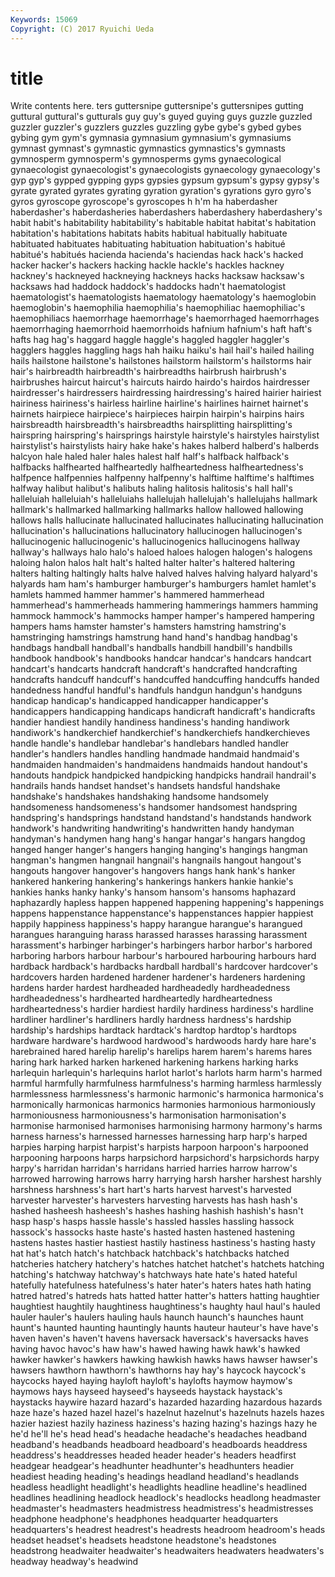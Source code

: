 ```yaml
---
Keywords: 15069 
Copyright: (C) 2017 Ryuichi Ueda
---
```


# title

Write contents here.
ters guttersnipe guttersnipe's guttersnipes gutting guttural guttural's gutturals guy
guy's guyed guying guys guzzle guzzled guzzler guzzler's guzzlers guzzles
guzzling gybe gybe's gybed gybes gybing gym gym's gymnasia gymnasium
gymnasium's gymnasiums gymnast gymnast's gymnastic gymnastics gymnastics's gymnasts gymnosperm gymnosperm's
gymnosperms gyms gynaecological gynaecologist gynaecologist's gynaecologists gynaecology gynaecology's gyp gyp's
gypped gypping gyps gypsies gypsum gypsum's gypsy gypsy's gyrate gyrated
gyrates gyrating gyration gyration's gyrations gyro gyro's gyros gyroscope gyroscope's
gyroscopes h h'm ha haberdasher haberdasher's haberdasheries haberdashers haberdashery haberdashery's
habit habit's habitability habitability's habitable habitat habitat's habitation habitation's habitations
habitats habits habitual habitually habituate habituated habituates habituating habituation habituation's
habitué habitué's habitués hacienda hacienda's haciendas hack hack's hacked hacker
hacker's hackers hacking hackle hackle's hackles hackney hackney's hackneyed hackneying
hackneys hacks hacksaw hacksaw's hacksaws had haddock haddock's haddocks hadn't
haematologist haematologist's haematologists haematology haematology's haemoglobin haemoglobin's haemophilia haemophilia's haemophiliac
haemophiliac's haemophiliacs haemorrhage haemorrhage's haemorrhaged haemorrhages haemorrhaging haemorrhoid haemorrhoids hafnium
hafnium's haft haft's hafts hag hag's haggard haggle haggle's haggled
haggler haggler's hagglers haggles haggling hags hah haiku haiku's hail
hail's hailed hailing hails hailstone hailstone's hailstones hailstorm hailstorm's hailstorms
hair hair's hairbreadth hairbreadth's hairbreadths hairbrush hairbrush's hairbrushes haircut haircut's
haircuts hairdo hairdo's hairdos hairdresser hairdresser's hairdressers hairdressing hairdressing's haired
hairier hairiest hairiness hairiness's hairless hairline hairline's hairlines hairnet hairnet's
hairnets hairpiece hairpiece's hairpieces hairpin hairpin's hairpins hairs hairsbreadth hairsbreadth's
hairsbreadths hairsplitting hairsplitting's hairspring hairspring's hairsprings hairstyle hairstyle's hairstyles hairstylist
hairstylist's hairstylists hairy hake hake's hakes halberd halberd's halberds halcyon
hale haled haler hales halest half half's halfback halfback's halfbacks
halfhearted halfheartedly halfheartedness halfheartedness's halfpence halfpennies halfpenny halfpenny's halftime halftime's
halftimes halfway halibut halibut's halibuts haling halitosis halitosis's hall hall's
halleluiah halleluiah's halleluiahs hallelujah hallelujah's hallelujahs hallmark hallmark's hallmarked hallmarking
hallmarks hallow hallowed hallowing hallows halls hallucinate hallucinated hallucinates hallucinating
hallucination hallucination's hallucinations hallucinatory hallucinogen hallucinogen's hallucinogenic hallucinogenic's hallucinogenics hallucinogens
hallway hallway's hallways halo halo's haloed haloes halogen halogen's halogens
haloing halon halos halt halt's halted halter halter's haltered haltering
halters halting haltingly halts halve halved halves halving halyard halyard's
halyards ham ham's hamburger hamburger's hamburgers hamlet hamlet's hamlets hammed
hammer hammer's hammered hammerhead hammerhead's hammerheads hammering hammerings hammers hamming
hammock hammock's hammocks hamper hamper's hampered hampering hampers hams hamster
hamster's hamsters hamstring hamstring's hamstringing hamstrings hamstrung hand hand's handbag
handbag's handbags handball handball's handballs handbill handbill's handbills handbook handbook's
handbooks handcar handcar's handcars handcart handcart's handcarts handcraft handcraft's handcrafted
handcrafting handcrafts handcuff handcuff's handcuffed handcuffing handcuffs handed handedness handful
handful's handfuls handgun handgun's handguns handicap handicap's handicapped handicapper handicapper's
handicappers handicapping handicaps handicraft handicraft's handicrafts handier handiest handily handiness
handiness's handing handiwork handiwork's handkerchief handkerchief's handkerchiefs handkerchieves handle handle's
handlebar handlebar's handlebars handled handler handler's handlers handles handling handmade
handmaid handmaid's handmaiden handmaiden's handmaidens handmaids handout handout's handouts handpick
handpicked handpicking handpicks handrail handrail's handrails hands handset handset's handsets
handsful handshake handshake's handshakes handshaking handsome handsomely handsomeness handsomeness's handsomer
handsomest handspring handspring's handsprings handstand handstand's handstands handwork handwork's handwriting
handwriting's handwritten handy handyman handyman's handymen hang hang's hangar hangar's
hangars hangdog hanged hanger hanger's hangers hanging hanging's hangings hangman
hangman's hangmen hangnail hangnail's hangnails hangout hangout's hangouts hangover hangover's
hangovers hangs hank hank's hanker hankered hankering hankering's hankerings hankers
hankie hankie's hankies hanks hanky hanky's hansom hansom's hansoms haphazard
haphazardly hapless happen happened happening happening's happenings happens happenstance happenstance's
happenstances happier happiest happily happiness happiness's happy harangue harangue's harangued
harangues haranguing harass harassed harasses harassing harassment harassment's harbinger harbinger's
harbingers harbor harbor's harbored harboring harbors harbour harbour's harboured harbouring
harbours hard hardback hardback's hardbacks hardball hardball's hardcover hardcover's hardcovers
harden hardened hardener hardener's hardeners hardening hardens harder hardest hardheaded
hardheadedly hardheadedness hardheadedness's hardhearted hardheartedly hardheartedness hardheartedness's hardier hardiest hardily
hardiness hardiness's hardline hardliner hardliner's hardliners hardly hardness hardness's hardship
hardship's hardships hardtack hardtack's hardtop hardtop's hardtops hardware hardware's hardwood
hardwood's hardwoods hardy hare hare's harebrained hared harelip harelip's harelips
harem harem's harems hares haring hark harked harken harkened harkening
harkens harking harks harlequin harlequin's harlequins harlot harlot's harlots harm
harm's harmed harmful harmfully harmfulness harmfulness's harming harmless harmlessly harmlessness
harmlessness's harmonic harmonic's harmonica harmonica's harmonically harmonicas harmonics harmonies harmonious
harmoniously harmoniousness harmoniousness's harmonisation harmonisation's harmonise harmonised harmonises harmonising harmony
harmony's harms harness harness's harnessed harnesses harnessing harp harp's harped
harpies harping harpist harpist's harpists harpoon harpoon's harpooned harpooning harpoons
harps harpsichord harpsichord's harpsichords harpy harpy's harridan harridan's harridans harried
harries harrow harrow's harrowed harrowing harrows harry harrying harsh harsher
harshest harshly harshness harshness's hart hart's harts harvest harvest's harvested
harvester harvester's harvesters harvesting harvests has hash hash's hashed hasheesh
hasheesh's hashes hashing hashish hashish's hasn't hasp hasp's hasps hassle
hassle's hassled hassles hassling hassock hassock's hassocks haste haste's hasted
hasten hastened hastening hastens hastes hastier hastiest hastily hastiness hastiness's
hasting hasty hat hat's hatch hatch's hatchback hatchback's hatchbacks hatched
hatcheries hatchery hatchery's hatches hatchet hatchet's hatchets hatching hatching's hatchway
hatchway's hatchways hate hate's hated hateful hatefully hatefulness hatefulness's hater
hater's haters hates hath hating hatred hatred's hatreds hats hatted
hatter hatter's hatters hatting haughtier haughtiest haughtily haughtiness haughtiness's haughty
haul haul's hauled hauler hauler's haulers hauling hauls haunch haunch's
haunches haunt haunt's haunted haunting hauntingly haunts hauteur hauteur's have
have's haven haven's haven't havens haversack haversack's haversacks haves having
havoc havoc's haw haw's hawed hawing hawk hawk's hawked hawker
hawker's hawkers hawking hawkish hawks haws hawser hawser's hawsers hawthorn
hawthorn's hawthorns hay hay's haycock haycock's haycocks hayed haying hayloft
hayloft's haylofts haymow haymow's haymows hays hayseed hayseed's hayseeds haystack
haystack's haystacks haywire hazard hazard's hazarded hazarding hazardous hazards haze
haze's hazed hazel hazel's hazelnut hazelnut's hazelnuts hazels hazes hazier
haziest hazily haziness haziness's hazing hazing's hazings hazy he he'd
he'll he's head head's headache headache's headaches headband headband's headbands
headboard headboard's headboards headdress headdress's headdresses headed header header's headers
headfirst headgear headgear's headhunter headhunter's headhunters headier headiest heading heading's
headings headland headland's headlands headless headlight headlight's headlights headline headline's
headlined headlines headlining headlock headlock's headlocks headlong headmaster headmaster's headmasters
headmistress headmistress's headmistresses headphone headphone's headphones headquarter headquarters headquarters's headrest
headrest's headrests headroom headroom's heads headset headset's headsets headstone headstone's
headstones headstrong headwaiter headwaiter's headwaiters headwaters headwaters's headway headway's headwind
